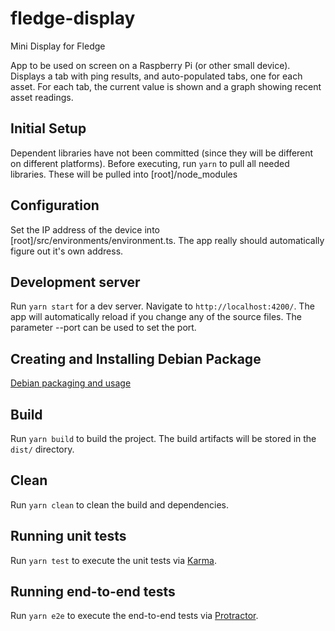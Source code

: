 # fledge-display
Mini Display for Fledge

App to be used on screen on a Raspberry Pi (or other small device). Displays a tab with ping results, and auto-populated tabs, one for each asset. For each tab, the current value is shown and a graph showing recent asset readings.

## Initial Setup
Dependent libraries have not been committed (since they will be different on different platforms). Before executing, run `yarn` to pull all needed libraries. These will be pulled into [root]/node_modules

## Configuration
Set the IP address of the device into [root]/src/environments/environment.ts. The app really should automatically figure out it's own address.

## Development server

Run `yarn start` for a dev server. Navigate to `http://localhost:4200/`. The app will automatically reload if you change any of the source files. The parameter --port can be used to set the port.

## Creating and Installing Debian Package
[Debian packaging and usage](debian-readme.md)

## Build

Run `yarn build` to build the project. The build artifacts will be stored in the `dist/` directory.

## Clean

Run `yarn clean` to clean the build and dependencies.

## Running unit tests

Run `yarn test` to execute the unit tests via [Karma](https://karma-runner.github.io).

## Running end-to-end tests

Run `yarn e2e` to execute the end-to-end tests via [Protractor](http://www.protractortest.org/).

